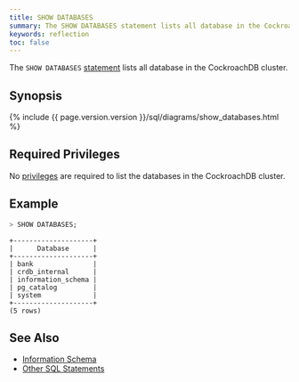 ```yaml
---
title: SHOW DATABASES
summary: The SHOW DATABASES statement lists all database in the CockroachDB cluster.
keywords: reflection
toc: false
---
```


The `SHOW DATABASES` [statement](sql-statements.html) lists all database in the CockroachDB cluster.

<div id="toc"></div>

## Synopsis

{% include {{ page.version.version }}/sql/diagrams/show_databases.html %}

## Required Privileges

No [privileges](privileges.html) are required to list the databases in the CockroachDB cluster.

## Example

~~~ sql
> SHOW DATABASES;
~~~
~~~
+--------------------+
|      Database      |
+--------------------+
| bank               |
| crdb_internal      |
| information_schema |
| pg_catalog         |
| system             |
+--------------------+
(5 rows)
~~~

## See Also

- [Information Schema](information-schema.html)
- [Other SQL Statements](sql-statements.html)
